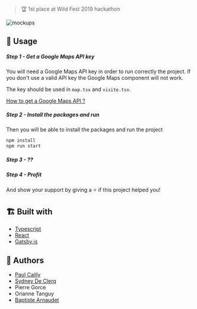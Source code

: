 > 🏆 1st place at Wild Fest 2019 hackathon

![mockups](https://raw.githubusercontent.com/paulcailly/hackathon-wild-fest-2019/master/mockups.png)

## 🚀 Usage

##### Step 1 - Get a Google Maps API key

You will need a Google Maps API key in order to run correctly the project. If you don't use a valid API key the Google Maps component will not work.

The key should be used in `map.tsx` and `visite.tsx`.

[How to get a Google Maps API ?](https://developers.google.com/maps/documentation/javascript/get-api-key)

##### Step 2 - Install the packages and run

Then you will be able to install the packages and run the project

```sh
npm install
npm run start
```

##### Step 3 - ??

##### Step 4 - Profit

And show your support by giving a ⭐️ if this project helped you!

## 🏗️ Built with

-   [Typescript](http://www.typescriptlang.org/)
-   [React](https://reactjs.org/)
-   [Gatsby.js](https://www.gatsbyjs.org/)

## 👤 Authors

-   [Paul Cailly](mailto:pcailly@pm.me)
-   [Sydney De Clerq](sydneydeclercq@hotmail.com)
-   Pierre Gorce
-   Orianne Tanguy
-   [Baptiste Arnaudet](mailto:baptiste.arnaudet@orange.fr)
